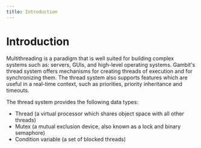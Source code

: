```yaml
---
title: Introduction
---
```


# Introduction

Multithreading is a paradigm that is well suited for building complex systems
such as: servers, GUIs, and high-level operating systems. Gambit's thread system
offers mechanisms for creating threads of execution and for synchronizing them.
The thread system also supports features which are useful in a real-time
context, such as priorities, priority inheritance and timeouts.

The thread system provides the following data types:

- Thread (a virtual processor which shares object space with all other threads)
- Mutex (a mutual exclusion device, also known as a lock and binary semaphore)
- Condition variable (a set of blocked threads)

